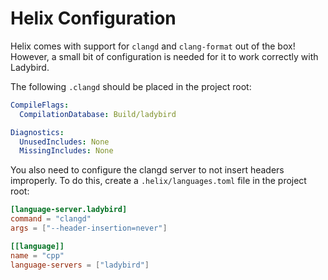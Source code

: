 # Helix Configuration
Helix comes with support for `clangd` and `clang-format` out of the box! However, a small bit of configuration is needed for it to work correctly with Ladybird.

The following `.clangd` should be placed in the project root:
```yaml
CompileFlags:
  CompilationDatabase: Build/ladybird

Diagnostics:
  UnusedIncludes: None
  MissingIncludes: None
```

You also need to configure the clangd server to not insert headers improperly. To do this, create a `.helix/languages.toml` file in the project root:
```toml
[language-server.ladybird]
command = "clangd"
args = ["--header-insertion=never"]

[[language]]
name = "cpp"
language-servers = ["ladybird"]
```
